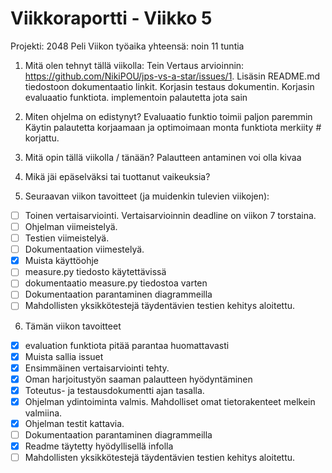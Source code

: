 # Viikkoraportti - Viikko 5
Projekti: 2048 Peli
Viikon työaika yhteensä: noin 11 tuntia

1. Mitä olen tehnyt tällä viikolla:
Tein Vertaus arvioinnin: https://github.com/NikiPOU/jps-vs-a-star/issues/1.
Lisäsin README.md tiedostoon dokumentaatio linkit.
Korjasin testaus dokumentin.
Korjasin evaluaatio funktiota.
implementoin palautetta jota sain

2. Miten ohjelma on edistynyt?
Evaluaatio funktio toimii paljon paremmin
Käytin palautetta korjaamaan ja optimoimaan monta funktiota merkiity # korjattu.


3. Mitä opin tällä viikolla / tänään?
Palautteen antaminen voi olla kivaa

4. Mikä jäi epäselväksi tai tuottanut vaikeuksia?


5. Seuraavan viikon tavoitteet (ja muidenkin tulevien viikojen):
- [ ] Toinen vertaisarviointi.
Vertaisarvioinnin deadline on viikon 7 torstaina.
- [ ] Ohjelman viimeistelyä.
- [ ] Testien viimeistelyä.
- [ ] Dokumentaation viimestelyä.
- [x] Muista käyttöohje
- [ ] measure.py tiedosto käytettävissä
- [ ] dokumentaatio measure.py tiedostoa varten
- [ ] Dokumentaation parantaminen diagrammeilla
- [ ] Mahdollisten yksikkötestejä täydentävien testien kehitys aloitettu.

6. Tämän viikon tavoitteet
- [x] evaluation funktiota pitää parantaa huomattavasti
- [x] Muista sallia issuet
- [x] Ensimmäinen vertaisarviointi tehty.
- [x] Oman harjoitustyön saaman palautteen hyödyntäminen
- [x] Toteutus- ja testausdokumentti ajan tasalla.
- [x] Ohjelman ydintoiminta valmis. Mahdolliset omat tietorakenteet melkein valmiina.
- [x] Ohjelman testit kattavia.
- [ ] Dokumentaation parantaminen diagrammeilla
- [x] Readme täytetty hyödyllisellä infolla
- [ ] Mahdollisten yksikkötestejä täydentävien testien kehitys aloitettu.
